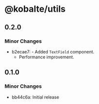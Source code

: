 # @kobalte/utils

## 0.2.0

### Minor Changes

- b2ecae7: - Added `TextField` component.
  - Performance improvement.

## 0.1.0

### Minor Changes

- bb44c6a: Initial release
